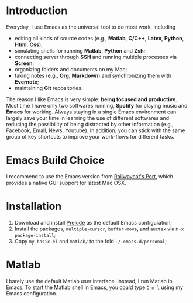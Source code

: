 # Introduction
Everyday, I use Emacs as the universal tool to do most work, including
- editing all kinds of source codes (e.g., **Matlab**, **C/C++**, **Latex**, **Python**, **Html**, **Css**);
- simulating shells for running **Matlab**, **Python** and **Zsh**;
- connecting server through **SSH** and running multiple processes via **Screen**;
- organizing folders and documents on my Mac;
- taking notes (e.g., **Org**, **Markdown**) and synchronizing them with **Evernote**;
- maintaining **Git** repositories.

The reason I like Emacs is very simple: **being focused and
productive**. Most time I have only two softwares running, **Spotify**
for playing music and **Emacs** for working. Always staying in a
single Emacs environment can largely save your time in learning the
use of different softwares and reducing the possibility of being
distracted by other information (e.g., Facebook, Email, News,
Youtube). In addition, you can stick with the same group of key
shortcuts to improve your work-flows for different tasks.

<!-- As a software being developed for 30 years, -->
<!-- Emacs can offer your great tools to finish your work in very efficient way. -->
<!-- This page contains my Emacs configuration. -->

# Emacs Build Choice
I recommend to use the Emacs version from
[Railwaycat's Port](https://github.com/railwaycat/emacs-mac-port),
which provides a native GUI support for latest Mac OSX.

# Installation
1. Download and install [Prelude](https://github.com/bbatsov/prelude) as the default Emacs configuration;
2. Install the packages, `multiple-cursor`, `buffer-move`, and `auctex` via `M-x package-install`;
3. Copy `my-basic.el` and `matlab/` to the fold `~/.emacs.d/personal`;

# Matlab
I barely use the default Matlab user interface. Instead, I run Matlab in Emacs.
To start the Matlab shell in Emacs, you could type `C-m l` using my Emacs configuration.
